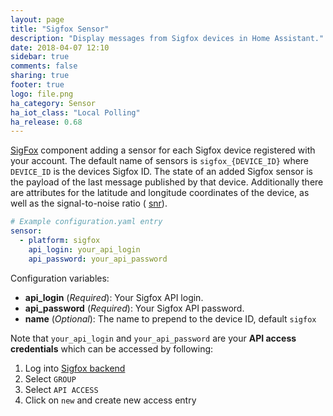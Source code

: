 ```yaml
---
layout: page
title: "Sigfox Sensor"
description: "Display messages from Sigfox devices in Home Assistant."
date: 2018-04-07 12:10
sidebar: true
comments: false
sharing: true
footer: true
logo: file.png
ha_category: Sensor
ha_iot_class: "Local Polling"
ha_release: 0.68
---
```



[SigFox](https://www.sigfox.com/en) component adding a sensor for each Sigfox device registered with your account. The default name of sensors is `sigfox_{DEVICE_ID}` where `DEVICE_ID` is the devices Sigfox ID. The state of an added Sigfox sensor is the payload of the last message published by that device. Additionally there are attributes for the latitude and longitude coordinates of the device, as well as the signal-to-noise ratio ( [snr](https://en.wikipedia.org/wiki/Signal-to-noise_ratio)).

```yaml
# Example configuration.yaml entry
sensor:
  - platform: sigfox
    api_login: your_api_login
    api_password: your_api_password
```

Configuration variables:

- **api_login** (*Required*): Your Sigfox API login.
- **api_password** (*Required*): Your Sigfox API password.
- **name** (*Optional*): The name to prepend to the device ID, default `sigfox`

Note that `your_api_login` and `your_api_password` are your **API access credentials** which can be accessed by following:

1. Log into [Sigfox backend](https://backend.sigfox.com)
2. Select `GROUP`
4. Select `API ACCESS`
5. Click on `new` and create new access entry
